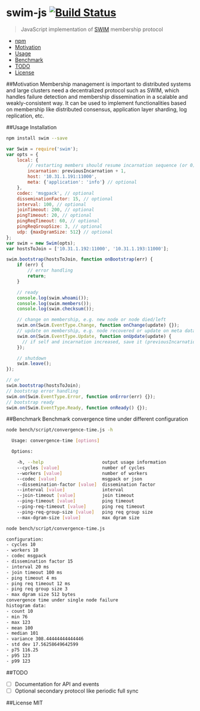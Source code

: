 # swim-js [![Build Status](https://travis-ci.org/mrhooray/swim-js.svg?branch=master)](https://travis-ci.org/mrhooray/swim-js)
> JavaScript implementation of [SWIM](http://www.cs.cornell.edu/~asdas/research/dsn02-SWIM.pdf) membership protocol

* [npm](https://www.npmjs.com/package/swim)
* [Motivation](#motivation)
* [Usage](#usage)
* [Benchmark](#benchmark)
* [TODO](#todo)
* [License](#license)

##Motivation
Membership management is important to distributed systems and large clusters need a decentralized protocol such as SWIM,
 which handles failure detection and membership dissemination in a scalable and weakly-consistent way.
It can be used to implement functionalities based on membership like distributed consensus, application layer sharding, log replication, etc.

##Usage
Installation
```sh
npm install swim --save
```
```js
var Swim = require('swim');
var opts = {
    local: {
        // restarting members should resume incarnation sequence (or 0)
        incarnation: previousIncarnation + 1,
        host: '10.31.1.191:11000',
        meta: {'application': 'info'} // optional
    },
    codec: 'msgpack', // optional
    disseminationFactor: 15, // optional
    interval: 100, // optional
    joinTimeout: 200, // optional
    pingTimeout: 20, // optional
    pingReqTimeout: 60, // optional
    pingReqGroupSize: 3, // optional
    udp: {maxDgramSize: 512} // optional
};
var swim = new Swim(opts);
var hostsToJoin = ['10.31.1.192:11000', '10.31.1.193:11000'];

swim.bootstrap(hostsToJoin, function onBootstrap(err) {
    if (err) {
        // error handling
        return;
    }

    // ready
    console.log(swim.whoami());
    console.log(swim.members());
    console.log(swim.checksum());

    // change on membership, e.g. new node or node died/left
    swim.on(Swim.EventType.Change, function onChange(update) {});
    // update on membership, e.g. node recovered or update on meta data
    swim.on(Swim.EventType.Update, function onUpdate(update) {
      // if self and incarnation increased, save it (previousIncarnation)
    });

    // shutdown
    swim.leave();
});

// or
swim.bootstrap(hostsToJoin);
// bootstrap error handling
swim.on(Swim.EventType.Error, function onError(err) {});
// bootstrap ready
swim.on(Swim.EventType.Ready, function onReady() {});
```

##Benchmark
Benchmark convergence time under different configuration
```sh
node bench/script/convergence-time.js -h

  Usage: convergence-time [options]

  Options:

    -h, --help                      output usage information
    --cycles [value]                number of cycles
    --workers [value]               number of workers
    --codec [value]                 msgpack or json
    --dissemination-factor [value]  dissemination factor
    --interval [value]              interval
    --join-timeout [value]          join timeout
    --ping-timeout [value]          ping timeout
    --ping-req-timeout [value]      ping req timeout
    --ping-req-group-size [value]   ping req group size
    --max-dgram-size [value]        max dgram size
```
```sh
node bench/script/convergence-time.js

configuration:
- cycles 10
- workers 10
- codec msgpack
- dissemination factor 15
- interval 20 ms
- join timeout 100 ms
- ping timeout 4 ms
- ping req timeout 12 ms
- ping req group size 3
- max dgram size 512 bytes
convergence time under single node failure
histogram data:
- count 10
- min 76
- max 123
- mean 100
- median 101
- variance 308.44444444444446
- std dev 17.56258649642599
- p75 116.25
- p95 123
- p99 123
```

##TODO
- [ ] Documentation for API and events
- [ ] Optional secondary protocol like periodic full sync

##License
MIT
